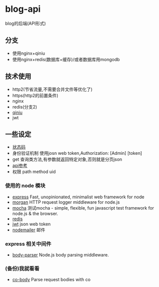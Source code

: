 blog-api
===============
blog的后端(API形式)

## 分支
* 使用nginx+qiniu
* 使用nginx+redis(数据库+缓存)/或者数据库用mongodb

## 技术使用
* http2(节省流量,不需要合并文件等优化了)
* https(http2的前置条件)
* nginx
* redis(分支2)
* [qiniu](https://portal.qiniu.com/signup?code=3lbnx1x2ub1hu)
* jwt

## 一些设定
* [状态码](http://developer.qiniu.com/docs/v6/api/reference/codes.html)
* 身份验证机制 使用josn web token,Authorization: \[Admin\] [token]
* get 查询类方法,有参数就返回特定对象,否则就是分页json
* [api参考](https://leancloud.cn/docs/rest_api.html#用户)
* 权限  path method uid

### 使用的 node 模块
* [express](https://github.com/expressjs/express) Fast, unopinionated, minimalist web framework for node
* [morgan](https://github.com/expressjs/morgan) HTTP request logger middleware for node.js
* [mocha](https://github.com/mochajs/mocha) 测试mocha - simple, flexible, fun javascript test framework for node.js & the browser.
* [redis](https://github.com/NodeRedis/node_redis)
* [jwt](https://github.com/auth0/node-jsonwebtoken) json web token
* [nodemailer](https://github.com/nodemailer/nodemailer) 邮件

### express 相关中间件
* [body-parser](https://github.com/expressjs/body-parser) Node.js body parsing middleware.

### (备份)我就看看
* [co-body](https://github.com/cojs/co-body) Parse request bodies with co


